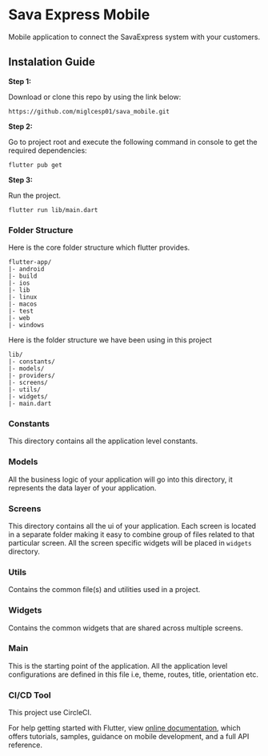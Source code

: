 # Sava Express Mobile

Mobile application to connect the SavaExpress system with your customers.

## Instalation Guide

**Step 1:**

Download or clone this repo by using the link below:

```
https://github.com/miglcesp01/sava_mobile.git
```

**Step 2:**

Go to project root and execute the following command in console to get the required dependencies: 

```
flutter pub get 
```

**Step 3:**

Run the project.
```
flutter run lib/main.dart 
```

### Folder Structure
Here is the core folder structure which flutter provides.

```
flutter-app/
|- android
|- build
|- ios
|- lib
|- linux
|- macos
|- test
|- web
|- windows
```

Here is the folder structure we have been using in this project

```
lib/
|- constants/
|- models/
|- providers/
|- screens/
|- utils/
|- widgets/
|- main.dart
```

### Constants

This directory contains all the application level constants.

### Models

All the business logic of your application will go into this directory, it represents the data layer of your application.

### Screens

This directory contains all the ui of your application. Each screen is located in a separate folder making it easy to combine group of files related to that particular screen. All the screen specific widgets will be placed in `widgets` directory.

### Utils

Contains the common file(s) and utilities used in a project.

### Widgets

Contains the common widgets that are shared across multiple screens.

### Main

This is the starting point of the application. All the application level configurations are defined in this file i.e, theme, routes, title, orientation etc.

### CI/CD Tool

This project use CircleCI.

For help getting started with Flutter, view
[online documentation](https://flutter.dev/docs), which offers tutorials,
samples, guidance on mobile development, and a full API reference.
